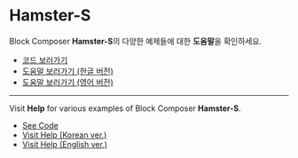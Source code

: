 # Hamster-S  
Block Composer **Hamster-S**의 다양한 예제들에 대한 **도움말**을 확인하세요.

- [코드 보러가기](https://github.com/RoboidStudioLAB/Hamster-S/tree/main/example/Code)
- [도움말 보러가기 (한글 버전)](https://github.com/RoboidStudioLAB/Hamster-S/tree/main/example/Help/KR)
- [도움말 보러가기 (영어 버전)](https://github.com/RoboidStudioLAB/Hamster-S/tree/main/example/Help/EN)

---  
Visit **Help** for various examples of Block Composer **Hamster-S**.  

- [See Code](https://github.com/RoboidStudioLAB/Hamster-S/tree/main/example/Code)
- [Visit Help (Korean ver.)](https://github.com/RoboidStudioLAB/Hamster-S/tree/main/example/Help/KR)
- [Visit Help (English ver.)](https://github.com/RoboidStudioLAB/Hamster-S/tree/main/example/Help/EN)
